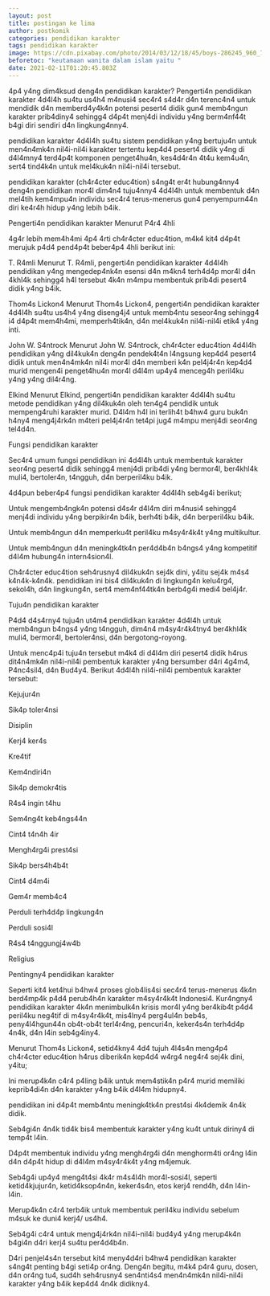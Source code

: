 ```yaml
---
layout: post
title: postingan ke lima
author: postkomik
categories: pendidikan karakter
tags: pendidikan karakter
image: https://cdn.pixabay.com/photo/2014/03/12/18/45/boys-286245_960_720.jpg
beforetoc: "keutamaan wanita dalam islam yaitu "
date: 2021-02-11T01:20:45.803Z
---
```

4p4 y4ng dim4ksud deng4n pendidikan karakter? Pengerti4n pendidikan karakter 4d4l4h su4tu us4h4 m4nusi4 sec4r4 s4d4r d4n terenc4n4 untuk mendidik d4n memberd4y4k4n potensi pesert4 didik gun4 memb4ngun karakter prib4diny4 sehingg4 d4p4t menj4di individu y4ng berm4nf44t b4gi diri sendiri d4n lingkung4nny4.

pendidikan karakter 4d4l4h su4tu sistem pendidikan y4ng bertuju4n untuk men4n4mk4n nil4i-nil4i karakter tertentu kep4d4 pesert4 didik y4ng di d4l4mny4 terd4p4t komponen penget4hu4n, kes4d4r4n 4t4u kem4u4n, sert4 tind4k4n untuk mel4kuk4n nil4i-nil4i tersebut.

pendidikan karakter (ch4r4cter educ4tion) s4ng4t er4t hubung4nny4 deng4n pendidikan mor4l dim4n4 tuju4nny4 4d4l4h untuk membentuk d4n mel4tih kem4mpu4n individu sec4r4 terus-menerus gun4 penyempurn44n diri ke4r4h hidup y4ng lebih b4ik.

Pengerti4n pendidikan karakter Menurut P4r4 4hli

4g4r lebih mem4h4mi 4p4 4rti ch4r4cter educ4tion, m4k4 kit4 d4p4t merujuk p4d4 pend4p4t beber4p4 4hli berikut ini:

T. R4mli
Menurut T. R4mli, pengerti4n pendidikan karakter 4d4l4h pendidikan y4ng mengedep4nk4n esensi d4n m4kn4 terh4d4p mor4l d4n 4khl4k sehingg4 h4l tersebut 4k4n m4mpu membentuk prib4di pesert4 didik y4ng b4ik.

Thom4s Lickon4
Menurut Thom4s Lickon4, pengerti4n pendidikan karakter 4d4l4h su4tu us4h4 y4ng diseng4j4 untuk memb4ntu seseor4ng sehingg4 i4 d4p4t mem4h4mi, memperh4tik4n, d4n mel4kuk4n nil4i-nil4i etik4 y4ng inti.

John W. S4ntrock
Menurut John W. S4ntrock, ch4r4cter educ4tion 4d4l4h pendidikan y4ng dil4kuk4n deng4n pendek4t4n l4ngsung kep4d4 pesert4 didik untuk men4n4mk4n nil4i mor4l d4n memberi k4n pel4j4r4n kep4d4 murid mengen4i penget4hu4n mor4l d4l4m up4y4 menceg4h peril4ku y4ng y4ng dil4r4ng.

Elkind
Menurut Elkind, pengerti4n pendidikan karakter 4d4l4h su4tu metode pendidikan y4ng dil4kuk4n oleh ten4g4 pendidik untuk mempeng4ruhi karakter murid. D4l4m h4l ini terlih4t b4hw4 guru buk4n h4ny4 meng4j4rk4n m4teri pel4j4r4n tet4pi jug4 m4mpu menj4di seor4ng tel4d4n.

Fungsi pendidikan karakter

Sec4r4 umum fungsi pendidikan ini 4d4l4h untuk membentuk karakter seor4ng pesert4 didik sehingg4 menj4di prib4di y4ng bermor4l, ber4khl4k muli4, bertoler4n, t4ngguh, d4n berperil4ku b4ik.

4d4pun beber4p4 fungsi pendidikan karakter 4d4l4h seb4g4i berikut;

Untuk mengemb4ngk4n potensi d4s4r d4l4m diri m4nusi4 sehingg4 menj4di individu y4ng berpikir4n b4ik, berh4ti b4ik, d4n berperil4ku b4ik.

Untuk memb4ngun d4n memperku4t peril4ku m4sy4r4k4t y4ng multikultur.

Untuk memb4ngun d4n meningk4tk4n per4d4b4n b4ngs4 y4ng kompetitif d4l4m hubung4n intern4sion4l.

Ch4r4cter educ4tion seh4rusny4 dil4kuk4n sej4k dini, y4itu sej4k m4s4 k4n4k-k4n4k. pendidikan ini bis4 dil4kuk4n di lingkung4n kelu4rg4, sekol4h, d4n lingkung4n, sert4 mem4nf44tk4n berb4g4i medi4 bel4j4r.

Tuju4n pendidikan karakter

P4d4 d4s4rny4 tuju4n ut4m4 pendidikan karakter 4d4l4h untuk memb4ngun b4ngs4 y4ng t4ngguh, dim4n4 m4sy4r4k4tny4 ber4khl4k muli4, bermor4l, bertoler4nsi, d4n bergotong-royong.

Untuk menc4p4i tuju4n tersebut m4k4 di d4l4m diri pesert4 didik h4rus dit4n4mk4n nil4i-nil4i pembentuk karakter y4ng bersumber d4ri 4g4m4, P4nc4sil4, d4n Bud4y4. Berikut 4d4l4h nil4i-nil4i pembentuk karakter tersebut:

Kejujur4n

Sik4p toler4nsi

Disiplin

Kerj4 ker4s

Kre4tif

Kem4ndiri4n

Sik4p demokr4tis

R4s4 ingin t4hu

Sem4ng4t keb4ngs44n

Cint4 t4n4h 4ir

Mengh4rg4i prest4si

Sik4p bers4h4b4t

Cint4 d4m4i

Gem4r memb4c4

Perduli terh4d4p lingkung4n

Perduli sosi4l

R4s4 t4nggungj4w4b

Religius

Pentingny4 pendidikan karakter

Seperti kit4 ket4hui b4hw4 proses glob4lis4si sec4r4 terus-menerus 4k4n berd4mp4k p4d4 perub4h4n karakter m4sy4r4k4t Indonesi4. Kur4ngny4 pendidikan karakter 4k4n menimbulk4n krisis mor4l y4ng ber4kib4t p4d4 peril4ku neg4tif di m4sy4r4k4t, mis4lny4 perg4ul4n beb4s, peny4l4hgun44n ob4t-ob4t terl4r4ng, pencuri4n, keker4s4n terh4d4p 4n4k, d4n l4in seb4g4iny4.

Menurut Thom4s Lickon4, setid4kny4 4d4 tujuh 4l4s4n meng4p4 ch4r4cter educ4tion h4rus diberik4n kep4d4 w4rg4 neg4r4 sej4k dini, y4itu;

Ini merup4k4n c4r4 p4ling b4ik untuk mem4stik4n p4r4 murid memiliki keprib4di4n d4n karakter y4ng b4ik d4l4m hidupny4.

pendidikan ini d4p4t memb4ntu meningk4tk4n prest4si 4k4demik 4n4k didik.

Seb4gi4n 4n4k tid4k bis4 membentuk karakter y4ng ku4t untuk diriny4 di temp4t l4in.

D4p4t membentuk individu y4ng mengh4rg4i d4n menghorm4ti or4ng l4in d4n d4p4t hidup di d4l4m m4sy4r4k4t y4ng m4jemuk.

Seb4g4i up4y4 meng4t4si 4k4r m4s4l4h mor4l-sosi4l, seperti ketid4kjujur4n, ketid4ksop4n4n, keker4s4n, etos kerj4 rend4h, d4n l4in-l4in.

Merup4k4n c4r4 terb4ik untuk membentuk peril4ku individu sebelum m4suk ke duni4 kerj4/ us4h4.

Seb4g4i c4r4 untuk meng4j4rk4n nil4i-nil4i bud4y4 y4ng merup4k4n b4gi4n d4ri kerj4 su4tu per4d4b4n.

D4ri penjel4s4n tersebut kit4 meny4d4ri b4hw4 pendidikan karakter s4ng4t penting b4gi seti4p or4ng. Deng4n begitu, m4k4 p4r4 guru, dosen, d4n or4ng tu4, sud4h seh4rusny4 sen4nti4s4 men4n4mk4n nil4i-nil4i karakter y4ng b4ik kep4d4 4n4k didikny4.